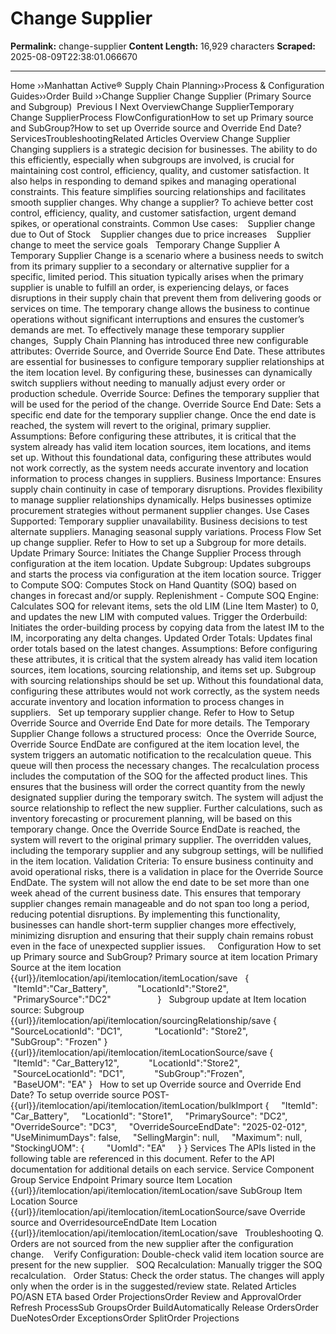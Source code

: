 # Change Supplier

**Permalink:** change-supplier
**Content Length:** 16,929 characters
**Scraped:** 2025-08-09T22:38:01.066670

---

Home &rsaquo;&rsaquo;Manhattan Active® Supply Chain Planning&rsaquo;&rsaquo;Process &amp; Configuration Guides&rsaquo;&rsaquo;Order Build ››Change Supplier Change Supplier (Primary Source and Subgroup)&nbsp; Previous&nbsp;I&nbsp;Next OverviewChange SupplierTemporary Change SupplierProcess FlowConfigurationHow to set up Primary source and SubGroup?How to set up Override source and Override End Date?ServicesTroubleshootingRelated Articles Overview Change Supplier Changing suppliers is a strategic decision for businesses. The ability to do this efficiently, especially when subgroups are involved, is crucial for maintaining cost control, efficiency, quality, and customer satisfaction. It also helps in responding to demand spikes and managing operational constraints. This feature simplifies sourcing relationships and facilitates smooth supplier changes. Why&nbsp;change a supplier? To achieve better cost control, efficiency, quality, and customer satisfaction, urgent demand spikes, or operational constraints. Common Use cases: &nbsp; &nbsp;Supplier change due to Out of Stock &nbsp; &nbsp;Supplier changes due to price increases &nbsp; &nbsp;Supplier change to meet the service goals &nbsp; Temporary Change Supplier A Temporary Supplier Change is a scenario where a business needs to switch from its primary supplier to a secondary or alternative supplier for a specific, limited period. This situation typically arises when the primary supplier is unable to fulfill an order, is experiencing delays, or faces disruptions in their supply chain that prevent them from delivering goods or services on time. The temporary change allows the business to continue operations without significant interruptions and ensures the customer&rsquo;s demands are met. To effectively manage these temporary supplier changes,&nbsp; Supply Chain Planning&nbsp;has introduced three new configurable attributes: Override Source, and Override Source End Date. These attributes are essential for businesses to configure temporary supplier relationships at the item location level. By configuring these, businesses can dynamically switch suppliers without needing to manually adjust every order or production schedule. Override Source: Defines the temporary supplier that will be used for the period of the change. Override Source End Date: Sets a specific end date for the temporary supplier change. Once the end date is reached, the system will revert to the original, primary supplier. Assumptions: Before configuring these attributes, it is critical that the system already has valid item location sources, item locations, and items set up. Without this foundational data, configuring these attributes would not work correctly, as the system needs accurate inventory and location information to process changes in suppliers. Business Importance: Ensures supply chain continuity in case of temporary disruptions. Provides flexibility to manage supplier relationships dynamically. Helps businesses optimize procurement strategies without permanent supplier changes. Use Cases Supported: Temporary supplier unavailability. Business decisions to test alternate suppliers. Managing seasonal supply variations. Process Flow Set up change supplier.&nbsp;Refer to How to set up a Subgroup&nbsp;for more details. Update Primary Source: Initiates the Change Supplier Process through configuration at the item location. Update Subgroup: Updates subgroups and starts the process via configuration at the item location source. Trigger to Compute SOQ: Computes Stock on Hand Quantity (SOQ) based on changes in forecast and/or supply. Replenishment - Compute SOQ Engine: Calculates SOQ for relevant items, sets the old LIM (Line Item Master) to 0, and updates the new LIM with computed values. Trigger the Orderbuild: Initiates the order-building process by copying data from the latest IM to the IM, incorporating any delta changes. Updated Order Totals: Updates final order totals based on the latest changes. Assumptions: Before configuring these attributes, it is critical that the system already has valid item location sources, item locations, sourcing relationship, and items set up. Subgroup with sourcing relationships should be set up. Without this foundational data, configuring these attributes would not work correctly, as the system needs accurate inventory and location information to process changes in suppliers. &nbsp; Set up temporary supplier change.&nbsp;Refer to&nbsp;How to Setup Override Source and Override End Date&nbsp;for more details. The Temporary Supplier Change follows a structured process:&nbsp; Once the Override Source, Override Source EndDate are configured at the item location level, the system triggers an automatic notification to the recalculation queue. This queue will then process the necessary changes. The recalculation process includes the computation of the SOQ for the affected product lines. This ensures that the business will order the correct quantity from the newly designated supplier during the temporary switch. The system will adjust the source relationship to reflect the new supplier. Further calculations, such as inventory forecasting or procurement planning, will be based on this temporary change. Once the Override Source EndDate is reached, the system will revert to the original primary supplier. The overridden values, including the temporary supplier and any subgroup settings, will be nullified in the item location. Validation Criteria: To ensure business continuity and avoid operational risks, there is a validation in place for the Override Source EndDate. The system will not allow the end date to be set more than one week ahead of the current business date. This ensures that temporary supplier changes remain manageable and do not span too long a period, reducing potential disruptions. By implementing this functionality, businesses can handle short-term supplier changes more effectively, minimizing disruption and ensuring that their supply chain remains robust even in the face of unexpected supplier issues. &nbsp; &nbsp; Configuration How to set up Primary source and SubGroup? Primary source at item location Primary Source at the item location {{url}}/itemlocation/api/itemlocation/itemLocation/save &nbsp; { &nbsp; &nbsp; &nbsp; &nbsp; &nbsp; &nbsp;&quot;ItemId&quot;:&quot;Car_Battery&quot;, &nbsp; &nbsp; &nbsp; &nbsp; &nbsp; &nbsp;&quot;LocationId&quot;:&quot;Store2&quot;, &nbsp; &nbsp; &nbsp; &nbsp; &nbsp; &nbsp;&quot;PrimarySource&quot;:&quot;DC2&quot;&nbsp; &nbsp; &nbsp; &nbsp; &nbsp; &nbsp; &nbsp; &nbsp; &nbsp; &nbsp;} &nbsp; Subgroup update at Item location source: Subgroup {{url}}/itemlocation/api/itemlocation/sourcingRelationship/save { &nbsp;&nbsp;&nbsp;&nbsp;&nbsp;&nbsp;&nbsp;&nbsp;&nbsp;&nbsp;&nbsp; &quot;SourceLocationId&quot;: &quot;DC1&quot;, &nbsp;&nbsp;&nbsp;&nbsp;&nbsp;&nbsp;&nbsp;&nbsp;&nbsp;&nbsp;&nbsp; &quot;LocationId&quot;: &quot;Store2&quot;, &nbsp;&nbsp;&nbsp;&nbsp;&nbsp;&nbsp;&nbsp;&nbsp;&nbsp;&nbsp;&nbsp; &quot;SubGroup&quot;: &quot;Frozen&quot; } {{url}}/itemlocation/api/itemlocation/itemLocationSource/save { &nbsp; &nbsp; &nbsp; &nbsp; &nbsp; &nbsp;&quot;ItemId&quot;: &quot;Car_Battery12&quot;, &nbsp; &nbsp; &nbsp; &nbsp; &nbsp; &nbsp;&quot;LocationId&quot;:&quot;Store2&quot;, &nbsp; &nbsp; &nbsp; &nbsp; &nbsp; &nbsp;&quot;SourceLocationId&quot;:&nbsp;&quot;DC1&quot;, &nbsp; &nbsp; &nbsp; &nbsp; &nbsp; &nbsp;&quot;SubGroup&quot;:&quot;Frozen&quot;, &nbsp; &nbsp; &nbsp; &nbsp; &nbsp; &nbsp;&quot;BaseUOM&quot;:&nbsp;&quot;EA&quot; } &nbsp; How to set up Override source and Override End Date? To setup override source POST- {{url}}/itemlocation/api/itemlocation/itemLocation/bulkImport { &nbsp;&nbsp;&nbsp; &quot;ItemId&quot;: &quot;Car_Battery&quot;, &nbsp;&nbsp;&nbsp; &quot;LocationId&quot;: &quot;Store1&quot;, &nbsp;&nbsp;&nbsp; &quot;PrimarySource&quot;: &quot;DC2&quot;, &nbsp;&nbsp;&nbsp; &quot;OverrideSource&quot;: &quot;DC3&quot;, &nbsp;&nbsp;&nbsp; &quot;OverrideSourceEndDate&quot;: &quot;2025-02-012&quot;, &nbsp;&nbsp;&nbsp; &quot;UseMinimumDays&quot;: false, &nbsp;&nbsp;&nbsp; &quot;SellingMargin&quot;: null, &nbsp;&nbsp;&nbsp; &quot;Maximum&quot;: null, &nbsp;&nbsp;&nbsp; &quot;StockingUOM&quot;: { &nbsp;&nbsp;&nbsp;&nbsp;&nbsp;&nbsp;&nbsp; &quot;UomId&quot;: &quot;EA&quot; &nbsp;&nbsp;&nbsp; } } Services The&nbsp;APIs listed in the following table are referenced in this document. Refer to the API documentation for additional details on&nbsp;each service. Service Component Group Service Endpoint Primary source Item Location &nbsp; {{url}}/itemlocation/api/itemlocation/itemLocation/save SubGroup Item Location Source &nbsp; {{url}}/itemlocation/api/itemlocation/itemLocationSource/save Override source and OverridesourceEndDate Item Location &nbsp; {{url}}/itemlocation/api/itemlocation/itemLocation/save &nbsp; Troubleshooting Q. Orders are not sourced from the new supplier after the configuration change. &nbsp; &nbsp;Verify Configuration: Double-check valid&nbsp;item location source are present for the new supplier. &nbsp; SOQ Recalculation: Manually trigger the SOQ recalculation. &nbsp; Order Status: Check the order status. The changes will apply only when the order is in the suggested/review state. Related Articles PO/ASN ETA based Order ProjectionsOrder Review and ApprovalOrder Refresh ProcessSub GroupsOrder BuildAutomatically Release OrdersOrder DueNotesOrder ExceptionsOrder SplitOrder Projections &nbsp; &nbsp;